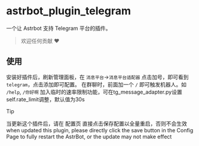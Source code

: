 # astrbot_plugin_telegram

一个让 Astrbot 支持 Telegram 平台的插件。

> 欢迎任何贡献 ❤️

## 使用
安装好插件后，刷新管理面板，在 `消息平台`->`消息平台适配器` 点击加号，即可看到 `telegram`，点击添加即可配置。
在群聊时，前面加一个 `/` 即可触发机器人。如 `/help`, `/你好啊`
加入临时的速率限制功能，可在tg_message_adapter.py设置self.rate_limit调整，默认值为30s

> [!TIP]
> 当更新这个插件后，请在 配置页 直接点击保存配置以全量重启，否则不会生效
> when updated this plugin, please directly click the save button in the Config Page to fully restart the AstrBot, or the update may not make effect
